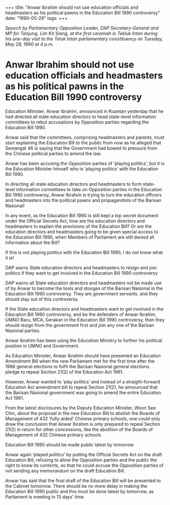 +++ 
title: "Anwar Ibrahim should not use education officials and headmasters as his political pawns in the Education Bill 1990 controversy"
date: "1990-05-29"
tags:
+++

_Speech by Parliamentary Opposition Leader, DAP Secretary-General and MP for Tanjung, Lim Kit Siang, at the first ceramah in Tekluk Intan during his one-day visit to the Teluk Intan parliamentary constituency on Tuesday, May 29, 1990 at 4 p.m._

# Anwar Ibrahim should not use education officials and headmasters as his political pawns in the Education Bill 1990 controversy

Education Minister, Anwar Ibrahim, announced in Kuantan yesterday that he had directed all state education directors to head state-level information committees to rebut accusations by Opposition parties regarding the Education Bill 1990.</u>

Anwar said that the committees, comprising headmasters and parents, must start explaining the Education Bill to the public from now as he alleged that Semangat 46 is saying that the Government had bowed to pressure from the Chinese political parties to amend the law.

Anwar has been accusing the Opposition parties of ‘playing politics’, but it is the Education Minister himself who is ‘playing politics’ with the Education Bill 1990.

In directing all state education directors and headmasters to form state-level information committees to take on Opposition parties in the Education Bill 1990 controversy, Anwar Ibrahim is trying to turn the education officers and headmasters into the political pawns and propagandists of the Barisan Nasional!

In any event, as the Education Bill 1990 is still kept a top secret document under the Official Secrets Act, how are the education directors and headmasters to explain the provisions of the Education Bill? Or are the education directors and headmasters going to be given special access to the Education Bill 1990, when Members of Parliament are still denied all information about the Bill?

If this is not playing politics with the Education Bill 1990, I do not know what it is!

DAP warns State education directors and headmasters to resign and join politics if they want to get involved in the Education Bill 1990 controversy

DAP warns all State education directors and headmasters not be made use of by Anwar to become the tools and stooges of the Barisan Nasional in the Education Bill 1990 controversy. They are government servants, and they should stay out of this controversy.

If the State education directors and headmasters want to get involved in the Education Bill 1990 controversy, and be the defenders of Anwar Ibrahim, UMNO Baru, MCA, Gerakan in the Education Bill 1990 controversy, then they should resign from the government first and join any one of the Barisan Nasional parties.

Anwar Ibrahim has been using the Education Ministry to further his political position in UMNO and Government.

As Education Minister, Anwar Ibrahim should have presented an Education Amendment Bill when the new Parliament met for the first time after the 1986 general elections to fulfil the Barisan Nasional general elections pledge to repeal Section 21(2) of the Education Act 1961.

However, Anwar wanted to ‘play politics’ and instead of a straight-forward Education Act amendment bill to repeal Section 21(2), he announced that the Barisan Nasional government was going to amend the entire Education Act 1961.

From the latest disclosures by the Deputy Education Minister, Woon See Chin, about the proposal in the new Education Bill to abolish the Boards of Management of 432 ‘fully-aided’ Chinese primary schools, one could only draw the conclusion that Anwar Ibrahim is only prepared to repeal Section 21(2) in return for other concessions, like the abolition of the Boards of Management of 432 Chinese primary schools.

Education Bill 1990 should be made public latest by tomorrow

Anwar again ‘played politics’ by putting the Official Secrets Act on the draft Education Bill, refusing to allow the Opposition parties and the public the right to know its contents, so that he could accuse the Opposition parties of not sending any memorandum on the draft Education Bill.

Anwar has said that the final draft of the Education Bill will be presented to the Cabinet tomorrow. There should be no more delay in making the Education Bill 1990 public and this must be done latest by tomorrow, as Parliament is meeting in 13 days’ time.
 
